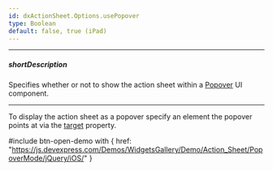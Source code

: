 ```yaml
---
id: dxActionSheet.Options.usePopover
type: Boolean
default: false, true (iPad)
---
```

---
##### shortDescription
Specifies whether or not to show the action sheet within a [Popover](/api-reference/10%20UI%20Components/dxPopover '/Documentation/ApiReference/UI_Components/dxPopover/') UI component.

---
To display the action sheet as a popover specify an element the popover points at via the [target](/api-reference/10%20UI%20Components/dxActionSheet/1%20Configuration/target.md '/Documentation/ApiReference/UI_Components/dxActionSheet/Configuration/#target') property.

#include btn-open-demo with {
    href: "https://js.devexpress.com/Demos/WidgetsGallery/Demo/Action_Sheet/PopoverMode/jQuery/iOS/"
}